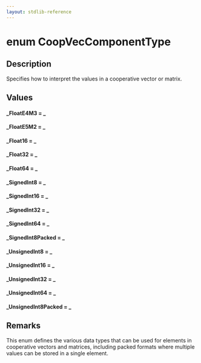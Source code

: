 ```yaml
---
layout: stdlib-reference
---
```


# enum CoopVecComponentType

## Description

Specifies how to interpret the values in a cooperative vector or matrix.

## Values 

####  <a id="decl-FloatE4M3"></a>_FloatE4M3 = _
####  <a id="decl-FloatE5M2"></a>_FloatE5M2 = _
####  <a id="decl-Float16"></a>_Float16 = _
####  <a id="decl-Float32"></a>_Float32 = _
####  <a id="decl-Float64"></a>_Float64 = _
####  <a id="decl-SignedInt8"></a>_SignedInt8 = _
####  <a id="decl-SignedInt16"></a>_SignedInt16 = _
####  <a id="decl-SignedInt32"></a>_SignedInt32 = _
####  <a id="decl-SignedInt64"></a>_SignedInt64 = _
####  <a id="decl-SignedInt8Packed"></a>_SignedInt8Packed = _
####  <a id="decl-UnsignedInt8"></a>_UnsignedInt8 = _
####  <a id="decl-UnsignedInt16"></a>_UnsignedInt16 = _
####  <a id="decl-UnsignedInt32"></a>_UnsignedInt32 = _
####  <a id="decl-UnsignedInt64"></a>_UnsignedInt64 = _
####  <a id="decl-UnsignedInt8Packed"></a>_UnsignedInt8Packed = _
## Remarks

This enum defines the various data types that can be used for elements in cooperative vectors and matrices,
including packed formats where multiple values can be stored in a single element.



<script>
// Fix .md links to .html when on ReadTheDocs
if (window.location.hostname.includes('readthedocs') || 
    window.location.hostname.includes('rtfd.io')) {
  document.addEventListener('DOMContentLoaded', function() {
    const links = document.querySelectorAll('a');
    links.forEach(link => {
      if (link.getAttribute('href') && link.getAttribute('href').endsWith('.md')) {
        link.href = link.href.replace(/\.md($|#|\?)/, '.html$1');
      }
    });
  });
}
</script>
